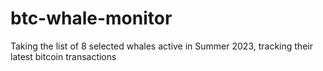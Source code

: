 # btc-whale-monitor

Taking the list of 8 selected whales active in Summer 2023, tracking their latest bitcoin transactions
